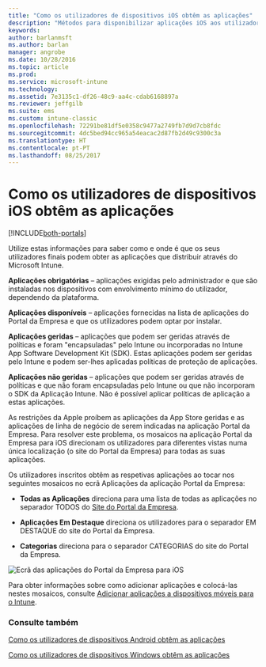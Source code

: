 ```yaml
---
title: "Como os utilizadores de dispositivos iOS obtêm as aplicações"
description: "Métodos para disponibilizar aplicações iOS aos utilizadores finais"
keywords: 
author: barlanmsft
ms.author: barlan
manager: angrobe
ms.date: 10/28/2016
ms.topic: article
ms.prod: 
ms.service: microsoft-intune
ms.technology: 
ms.assetid: 7e3135c1-df26-48c9-aa4c-cdab6168897a
ms.reviewer: jeffgilb
ms.suite: ems
ms.custom: intune-classic
ms.openlocfilehash: 72291be81df5e0358c9477a2749fb7d9d7cb8fdc
ms.sourcegitcommit: 4dc5bed94cc965a54eacac2d87fb2d49c9300c3a
ms.translationtype: HT
ms.contentlocale: pt-PT
ms.lasthandoff: 08/25/2017
---
```

# <a name="how-your-ios-users-get-their-apps"></a>Como os utilizadores de dispositivos iOS obtêm as aplicações

[!INCLUDE[both-portals](./includes/note-for-both-portals.md)]

Utilize estas informações para saber como e onde é que os seus utilizadores finais podem obter as aplicações que distribuir através do Microsoft Intune.

**Aplicações obrigatórias** – aplicações exigidas pelo administrador e que são instaladas nos dispositivos com envolvimento mínimo do utilizador, dependendo da plataforma.

**Aplicações disponíveis** – aplicações fornecidas na lista de aplicações do Portal da Empresa e que os utilizadores podem optar por instalar.

**Aplicações geridas** – aplicações que podem ser geridas através de políticas e foram "encapsuladas" pelo Intune ou incorporadas no Intune App Software Development Kit (SDK). Estas aplicações podem ser geridas pelo Intune e podem ser-lhes aplicadas políticas de proteção de aplicações.

**Aplicações não geridas** – aplicações que podem ser geridas através de políticas e que não foram encapsuladas pelo Intune ou que não incorporam o SDK da Aplicação Intune. Não é possível aplicar políticas de aplicação a estas aplicações.

As restrições da Apple proíbem as aplicações da App Store geridas e as aplicações de linha de negócio de serem indicadas na aplicação Portal da Empresa. Para resolver este problema, os mosaicos na aplicação Portal da Empresa para iOS direcionam os utilizadores para diferentes vistas numa única localização (o site do Portal da Empresa) para todas as suas aplicações.

Os utilizadores inscritos obtêm as respetivas aplicações ao tocar nos seguintes mosaicos no ecrã Aplicações da aplicação Portal da Empresa:

- **Todas as Aplicações** direciona para uma lista de todas as aplicações no separador TODOS do [Site do Portal da Empresa](https://portal.manage.microsoft.com).

- **Aplicações Em Destaque** direciona os utilizadores para o separador EM DESTAQUE do site do Portal da Empresa.

- **Categorias** direciona para o separador CATEGORIAS do site do Portal da Empresa.


![Ecrã das aplicações do Portal da Empresa para iOS](./media/ios-cp-app-main-apps-screen.png)

Para obter informações sobre como adicionar aplicações e colocá-las nestes mosaicos, consulte [Adicionar aplicações a dispositivos móveis para o Intune](/intune-classic/deploy-use/add-apps-for-mobile-devices-in-microsoft-intune.md).

### <a name="see-also"></a>Consulte também
[Como os utilizadores de dispositivos Android obtêm as aplicações](end-user-apps-android.md)

[Como os utilizadores de dispositivos Windows obtêm as aplicações](end-user-apps-windows.md)
